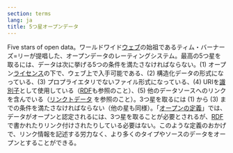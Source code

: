 ```yaml
---
section: terms
lang: ja
title: 5つ星オープンデータ
---
```


Five stars of open data。ワールドワイド[ウェブ](../web/)の始祖であるティム・バーナーズ=リーが提唱した、オープンデータのレーティングシステム。最高の5つ星を取るには、データは次に挙げる5つの条件を満たさなければならない。(1) オープン[ライセンス](../licence/)の下で、ウェブ上で入手可能である、(2) 構造化データの形式になっている、(3) プロプライエタリでないファイル形式になっている、(4) URIを[識別子](../identifier/)として使用している（[RDF](../rdf/)も参照のこと）、(5) 他のデータソースへのリンクを含んでいる（[リンクトデータ](../linked-data/) を参照のこと）。3つ星を取るには (1) から (3) までの条件を満たさなければならない（他の星も同様）。「[オープンの定義](../open-definition/)」では、データがオープンと認定されるには、3つ星を取ることが必要とされるが、[RDF](../rdf/)で書かれたりリンク付けされたりしている必要はない。このような定義のおかげで、リンク情報を記述する労力なく、より多くのタイプやソースのデータをオープンとすることができる。
